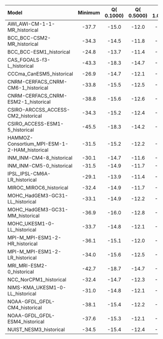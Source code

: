 Model | Minimum | Q( 0.1000) | Q( 0.5000) | Q( 1.0000) | Q(    5.0) | Q(   10.0) | Q(   25.0) | Q(   50.0) | Q(   75.0) | Q(   90.0) | Q(   95.0) | Q(   99.0) | Q(   99.5) | Q(   99.9) | Maximum
 :-- |  :--:  |  :--:  |  :--:  |  :--:  |  :--:  |  :--:  |  :--:  |  :--:  |  :--:  |  :--:  |  :--:  |  :--:  |  :--:  |  :--:  |  :--: 
AWI_AWI-CM-1-1-MR_historical |   -37.7 |   -15.0 |   -12.0 |   -10.8 |    -8.2 |    -6.7 |    -3.5 | -0.2269 |     3.1 |     7.3 |     9.9 |    14.0 |    15.2 |    17.4 |    32.2
BCC_BCC-CSM2-MR_historical |   -34.3 |   -14.5 |   -11.8 |   -10.6 |    -8.0 |    -6.6 |    -3.6 | -0.1996 |     3.1 |     7.4 |    10.0 |    13.8 |    14.9 |    16.8 |    28.4
BCC_BCC-ESM1_historical |   -24.8 |   -13.7 |   -11.4 |   -10.4 |    -7.8 |    -6.4 |    -3.6 | -0.3567 |     2.8 |     6.9 |     9.6 |    13.3 |    14.4 |    16.3 |    25.8
CAS_FGOALS-f3-L_historical |   -43.3 |   -18.3 |   -14.7 |   -13.1 |    -9.7 |    -7.9 |    -4.6 | -0.3744 |     4.1 |     8.3 |    11.0 |    15.3 |    16.7 |    19.1 |    37.4
CCCma_CanESM5_historical |   -26.9 |   -14.7 |   -12.1 |   -10.9 |    -8.3 |    -6.9 |    -3.8 | -0.2828 |     3.2 |     7.3 |     9.8 |    13.4 |    14.6 |    16.6 |    30.0
CNRM-CERFACS_CNRM-CM6-1_historical |   -33.8 |   -15.5 |   -12.5 |   -11.3 |    -8.4 |    -6.8 |    -3.6 | -0.3200 |     2.9 |     7.0 |     9.6 |    13.6 |    14.7 |    16.7 |    31.9
CNRM-CERFACS_CNRM-ESM2-1_historical |   -38.8 |   -15.6 |   -12.6 |   -11.3 |    -8.4 |    -6.7 |    -3.6 | -0.3139 |     2.9 |     7.0 |     9.6 |    13.5 |    14.7 |    16.7 |    32.4
CSIRO-ARCCSS_ACCESS-CM2_historical |   -34.3 |   -15.2 |   -12.4 |   -11.1 |    -8.4 |    -6.9 |    -3.6 | -0.2935 |     2.9 |     7.1 |     9.6 |    13.3 |    14.4 |    16.4 |    31.8
CSIRO_ACCESS-ESM1-5_historical |   -45.5 |   -18.3 |   -14.2 |   -12.3 |    -8.7 |    -7.2 |    -4.0 | -0.3891 |     3.0 |     7.2 |     9.6 |    13.2 |    14.3 |    16.3 |    31.8
HAMMOZ-Consortium_MPI-ESM-1-2-HAM_historical |   -31.5 |   -15.2 |   -12.2 |   -10.9 |    -8.2 |    -6.6 |    -3.5 | -0.2756 |     3.0 |     7.1 |     9.6 |    13.5 |    14.8 |    16.9 |    32.1
INM_INM-CM4-8_historical |   -30.1 |   -14.7 |   -11.6 |   -10.4 |    -7.7 |    -6.2 |    -3.0 | -0.1706 |     2.6 |     6.9 |     9.6 |    13.6 |    14.8 |    17.0 |    31.5
INM_INM-CM5-0_historical |   -31.5 |   -14.9 |   -11.7 |   -10.4 |    -7.7 |    -6.1 |    -3.0 | -0.1606 |     2.7 |     6.9 |     9.6 |    13.6 |    14.8 |    17.0 |    34.1
IPSL_IPSL-CM6A-LR_historical |   -29.1 |   -13.9 |   -11.4 |   -10.3 |    -7.8 |    -6.5 |    -3.5 | -0.2993 |     2.7 |     6.4 |     8.6 |    12.3 |    13.5 |    15.6 |    27.1
MIROC_MIROC6_historical |   -32.4 |   -14.9 |   -11.7 |   -10.4 |    -7.9 |    -6.4 |    -3.1 | -0.1314 |     2.5 |     6.4 |     9.1 |    13.4 |    14.7 |    17.2 |    34.4
MOHC_HadGEM3-GC31-LL_historical |   -33.1 |   -14.9 |   -12.2 |   -11.0 |    -8.4 |    -7.0 |    -3.6 | -0.2627 |     2.9 |     7.0 |     9.5 |    13.3 |    14.4 |    16.3 |    32.6
MOHC_HadGEM3-GC31-MM_historical |   -36.9 |   -16.0 |   -12.8 |   -11.4 |    -8.5 |    -7.1 |    -3.8 | -0.2646 |     3.0 |     7.1 |     9.5 |    13.3 |    14.4 |    16.4 |    31.2
MOHC_UKESM1-0-LL_historical |   -33.7 |   -14.8 |   -12.1 |   -11.0 |    -8.4 |    -7.0 |    -3.7 | -0.2759 |     2.9 |     7.0 |     9.4 |    13.2 |    14.3 |    16.3 |    28.3
MPI-M_MPI-ESM1-2-HR_historical |   -36.1 |   -15.1 |   -12.0 |   -10.8 |    -8.0 |    -6.4 |    -3.4 | -0.2397 |     2.9 |     7.1 |     9.7 |    13.8 |    15.0 |    17.2 |    32.3
MPI-M_MPI-ESM1-2-LR_historical |   -34.0 |   -15.6 |   -12.5 |   -11.2 |    -8.4 |    -6.8 |    -3.7 | -0.3001 |     3.1 |     7.2 |     9.9 |    13.9 |    15.2 |    17.4 |    32.0
MRI_MRI-ESM2-0_historical |   -42.7 |   -18.7 |   -14.7 |   -12.8 |    -8.9 |    -7.4 |    -4.3 | -0.4259 |     3.4 |     7.6 |    10.2 |    14.6 |    16.1 |    18.8 |    39.9
NCC_NorCPM1_historical |   -32.4 |   -14.7 |   -12.3 |   -11.2 |    -8.8 |    -7.4 |    -4.4 | -0.4512 |     3.6 |     7.5 |    10.0 |    13.8 |    14.9 |    16.9 |    28.3
NIMS-KMA_UKESM1-0-LL_historical |   -31.0 |   -14.8 |   -12.1 |   -11.0 |    -8.4 |    -7.0 |    -3.7 | -0.2686 |     2.9 |     7.0 |     9.5 |    13.2 |    14.3 |    16.2 |    26.6
NOAA-GFDL_GFDL-CM4_historical |   -38.1 |   -15.4 |   -12.2 |   -10.9 |    -8.3 |    -6.8 |    -3.5 | -0.2565 |     3.0 |     7.3 |     9.8 |    13.7 |    14.9 |    17.1 |    33.0
NOAA-GFDL_GFDL-ESM4_historical |   -37.6 |   -15.3 |   -12.1 |   -10.8 |    -8.2 |    -6.8 |    -3.5 | -0.2416 |     3.0 |     7.3 |     9.9 |    13.8 |    15.0 |    17.1 |    31.8
NUIST_NESM3_historical |   -34.5 |   -15.4 |   -12.4 |   -11.2 |    -8.4 |    -6.8 |    -3.6 | -0.2660 |     3.2 |     7.4 |    10.1 |    14.3 |    15.6 |    17.8 |    32.1
